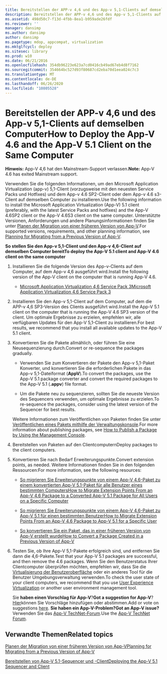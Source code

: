 ```yaml
---
title: Bereitstellen der APP-v 4,6 und des App-v 5,1-Clients auf demselben Computer
description: Bereitstellen der APP-v 4,6 und des App-v 5,1-Clients auf demselben Computer
ms.assetid: 498d50c7-f13d-4fbb-8ea1-b959ade26fdf
ms.reviewer: ''
manager: dansimp
ms.author: dansimp
author: dansimp
ms.pagetype: mdop, appcompat, virtualization
ms.mktglfcycl: deploy
ms.sitesec: library
ms.prod: w10
ms.date: 06/21/2016
ms.openlocfilehash: 354db96223e623a7cd0416cb49ad67eb4d8f7162
ms.sourcegitcommit: 354664bc527d93f80687cd2eba70d1eea024c7c3
ms.translationtype: MT
ms.contentlocale: de-DE
ms.lasthandoff: 06/26/2020
ms.locfileid: "10805528"
---
```

# <span data-ttu-id="28a6c-103">Bereitstellen der APP-v 4,6 und des App-v 5,1-Clients auf demselben Computer</span><span class="sxs-lookup"><span data-stu-id="28a6c-103">How to Deploy the App-V 4.6 and the App-V 5.1 Client on the Same Computer</span></span>

<span data-ttu-id="28a6c-104">**Hinweis:** App-V 4,6 hat den Mainstream-Support verlassen.</span><span class="sxs-lookup"><span data-stu-id="28a6c-104">**Note:** App-V 4.6 has exited Mainstream support.</span></span>

<span data-ttu-id="28a6c-105">Verwenden Sie die folgenden Informationen, um den Microsoft Application Virtualization (app-v) 5,1-Client (vorzugsweise mit den neuesten Service Packs und Hotfixes) und dem App-v 4.6 SP2-Client oder dem App-v 4.6 s3-Client auf demselben Computer zu installieren.</span><span class="sxs-lookup"><span data-stu-id="28a6c-105">Use the following information to install the Microsoft Application Virtualization (App-V) 5.1 client (preferably, with the latest Service Packs and hotfixes) and the App-V 4.6SP2 client or the App-V 4.6S3 client on the same computer.</span></span> <span data-ttu-id="28a6c-106">Unterstützte Versionen, Anforderungen und andere Planungsinformationen finden Sie unter [Planen der Migration von einer früheren Version von App-V](planning-for-migrating-from-a-previous-version-of-app-v51.md).</span><span class="sxs-lookup"><span data-stu-id="28a6c-106">For supported versions, requirements, and other planning information, see [Planning for Migrating from a Previous Version of App-V](planning-for-migrating-from-a-previous-version-of-app-v51.md).</span></span>

**<span data-ttu-id="28a6c-107">So stellen Sie den App-v 5,1-Client und den App-v 4,6-Client auf demselben Computer bereit</span><span class="sxs-lookup"><span data-stu-id="28a6c-107">To deploy the App-V 5.1 client and App-V 4.6 client on the same computer</span></span>**

1.  <span data-ttu-id="28a6c-108">Installieren Sie die folgende Version des App-v-Clients auf dem Computer, auf dem App-v 4,6 ausgeführt wird.</span><span class="sxs-lookup"><span data-stu-id="28a6c-108">Install the following version of the App-V client on the computer that is running App-V 4.6.</span></span>

    -   [<span data-ttu-id="28a6c-109">Microsoft Application Virtualization 4,6 Service Pack 3</span><span class="sxs-lookup"><span data-stu-id="28a6c-109">Microsoft Application Virtualization 4.6 Service Pack 3</span></span>](https://www.microsoft.com/download/details.aspx?id=41187)

2.  <span data-ttu-id="28a6c-110">Installieren Sie den App-v 5,1-Client auf dem Computer, auf dem die APP-v 4,6 SP3-Version des Clients ausgeführt wird.</span><span class="sxs-lookup"><span data-stu-id="28a6c-110">Install the App-V 5.1 client on the computer that is running the App-V 4.6 SP3 version of the client.</span></span> <span data-ttu-id="28a6c-111">Um optimale Ergebnisse zu erzielen, empfehlen wir, alle verfügbaren Updates für den App-V 5,1-Client zu installieren.</span><span class="sxs-lookup"><span data-stu-id="28a6c-111">For best results, we recommend that you install all available updates to the App-V 5.1 client.</span></span>

3.  <span data-ttu-id="28a6c-112">Konvertieren Sie die Pakete allmählich, oder führen Sie eine Neusequenzierung durch.</span><span class="sxs-lookup"><span data-stu-id="28a6c-112">Convert or re-sequence the packages gradually.</span></span>

    -   <span data-ttu-id="28a6c-113">Verwenden Sie zum Konvertieren der Pakete den App-v 5,1-Paket Konverter, und konvertieren Sie die erforderlichen Pakete in das App-v 5,1-Dateiformat (**AppV**).</span><span class="sxs-lookup"><span data-stu-id="28a6c-113">To convert the packages, use the App-V 5.1 package converter and convert the required packages to the App-V 5.1 (**.appv**) file format.</span></span>

    -   <span data-ttu-id="28a6c-114">Um die Pakete neu zu sequenzieren, sollten Sie die neueste Version des Sequencers verwenden, um optimale Ergebnisse zu erzielen.</span><span class="sxs-lookup"><span data-stu-id="28a6c-114">To re-sequence the packages, consider using the latest version of the Sequencer for best results.</span></span>

    <span data-ttu-id="28a6c-115">Weitere Informationen zum Veröffentlichen von Paketen finden Sie unter [Veröffentlichen eines Pakets mithilfe der Verwaltungskonsole](how-to-publish-a-package-by-using-the-management-console-51.md).</span><span class="sxs-lookup"><span data-stu-id="28a6c-115">For more information about publishing packages, see [How to Publish a Package by Using the Management Console](how-to-publish-a-package-by-using-the-management-console-51.md).</span></span>

4.  <span data-ttu-id="28a6c-116">Bereitstellen von Paketen auf den Clientcomputern</span><span class="sxs-lookup"><span data-stu-id="28a6c-116">Deploy packages to the client computers.</span></span>

5.  <span data-ttu-id="28a6c-117">Konvertieren Sie nach Bedarf Erweiterungspunkte.</span><span class="sxs-lookup"><span data-stu-id="28a6c-117">Convert extension points, as needed.</span></span> <span data-ttu-id="28a6c-118">Weitere Informationen finden Sie in den folgenden Ressourcen:</span><span class="sxs-lookup"><span data-stu-id="28a6c-118">For more information, see the following resources:</span></span>

    -   [<span data-ttu-id="28a6c-119">So migrieren Sie Erweiterungspunkte von einem App-V 4.6-Paket zu einem konvertierten App-V 5.1-Paket für alle Benutzer eines bestimmten Computers</span><span class="sxs-lookup"><span data-stu-id="28a6c-119">How to Migrate Extension Points From an App-V 4.6 Package to a Converted App-V 5.1 Package for All Users on a Specific Computer</span></span>](how-to-migrate-extension-points-from-an-app-v-46-package-to-a-converted-app-v-51-package-for-all-users-on-a-specific-computer.md)

    -   [<span data-ttu-id="28a6c-120">So migrieren Sie Erweiterungspunkte von einem App-V 4.6-Paket zu App-V 5.1 für einen bestimmten Benutzer</span><span class="sxs-lookup"><span data-stu-id="28a6c-120">How to Migrate Extension Points From an App-V 4.6 Package to App-V 5.1 for a Specific User</span></span>](how-to-migrate-extension-points-from-an-app-v-46-package-to-app-v-51-for-a-specific-user.md)

    -   [<span data-ttu-id="28a6c-121">So konvertieren Sie ein Paket, das in einer früheren Version von App-V erstellt wurde</span><span class="sxs-lookup"><span data-stu-id="28a6c-121">How to Convert a Package Created in a Previous Version of App-V</span></span>](how-to-convert-a-package-created-in-a-previous-version-of-app-v51.md)

6.  <span data-ttu-id="28a6c-122">Testen Sie, ob Ihre App-V 5,1-Pakete erfolgreich sind, und entfernen Sie dann die 4,6-Pakete.</span><span class="sxs-lookup"><span data-stu-id="28a6c-122">Test that your App-V 5.1 packages are successful, and then remove the 4.6 packages.</span></span> <span data-ttu-id="28a6c-123">Wenn Sie den Benutzerstatus Ihrer Clientcomputer überprüfen möchten, empfehlen wir, dass Sie die [Virtualisierung der Benutzeroberfläche](https://technet.microsoft.com/library/dn458947.aspx) oder ein anderes Tool für die Benutzer Umgebungsverwaltung verwenden.</span><span class="sxs-lookup"><span data-stu-id="28a6c-123">To check the user state of your client computers, we recommend that you use [User Experience Virtualization](https://technet.microsoft.com/library/dn458947.aspx) or another user environment management tool.</span></span>

    <span data-ttu-id="28a6c-124">Sie **haben einen Vorschlag für App-V**?</span><span class="sxs-lookup"><span data-stu-id="28a6c-124">**Got a suggestion for App-V**?</span></span> <span data-ttu-id="28a6c-125">[Hier](http://appv.uservoice.com/forums/280448-microsoft-application-virtualization)können Sie Vorschläge hinzufügen oder abstimmen.</span><span class="sxs-lookup"><span data-stu-id="28a6c-125">Add or vote on suggestions [here](http://appv.uservoice.com/forums/280448-microsoft-application-virtualization).</span></span> **<span data-ttu-id="28a6c-126">Sie haben ein App-V-Problem?</span><span class="sxs-lookup"><span data-stu-id="28a6c-126">Got an App-V issue?</span></span>** <span data-ttu-id="28a6c-127">Verwenden Sie das [App-V TechNet-Forum](https://social.technet.microsoft.com/Forums/home?forum=mdopappv).</span><span class="sxs-lookup"><span data-stu-id="28a6c-127">Use the [App-V TechNet Forum](https://social.technet.microsoft.com/Forums/home?forum=mdopappv).</span></span>

## <span data-ttu-id="28a6c-128">Verwandte Themen</span><span class="sxs-lookup"><span data-stu-id="28a6c-128">Related topics</span></span>


[<span data-ttu-id="28a6c-129">Planen der Migration von einer früheren Version von App-V</span><span class="sxs-lookup"><span data-stu-id="28a6c-129">Planning for Migrating from a Previous Version of App-V</span></span>](planning-for-migrating-from-a-previous-version-of-app-v51.md)

[<span data-ttu-id="28a6c-130">Bereitstellen von App-V 5.1-Sequencer und -Client</span><span class="sxs-lookup"><span data-stu-id="28a6c-130">Deploying the App-V 5.1 Sequencer and Client</span></span>](deploying-the-app-v-51-sequencer-and-client.md)

 

 





